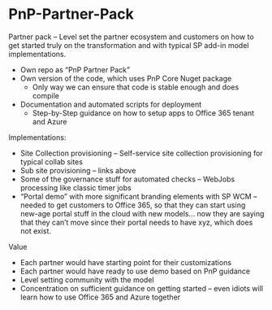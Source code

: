 # PnP-Partner-Pack
Partner pack – Level set the partner ecosystem and customers on how to get started truly on the transformation and with typical SP add-in model implementations.
* Own repo as “PnP Partner Pack”
* Own version of the code, which uses PnP Core Nuget package
  * Only way we can ensure that code is stable enough and does compile
* Documentation and automated scripts for deployment
  * Step-by-Step guidance on how to setup apps to Office 365 tenant and Azure

Implementations:
* Site Collection provisioning – Self-service site collection provisioning for typical collab sites
* Sub site provisioning – links above
* Some of the governance stuff for automated checks – WebJobs processing like classic timer jobs
* “Portal demo” with more significant branding elements with SP WCM – needed to get customers to Office 365, so that they can start using new-age portal stuff in the cloud with new models… now they are saying that they can’t move since their portal needs to have xyz, which does not exist.

Value
* Each partner would have starting point for their customizations
* Each partner would have ready to use demo based on PnP guidance
* Level setting community with the model
* Concentration on sufficient guidance on getting started – even idiots will learn how to use Office 365 and Azure together


